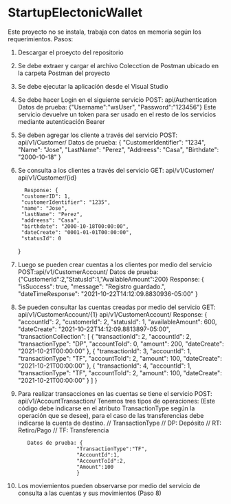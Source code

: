 # StartupElectonicWallet

Este proyecto no se instala, trabaja con datos en memoria según los requerimientos.
Pasos:
1. Descargar el proeycto del repositorio 
2. Se debe extraer y cargar el archivo Colecction de Postman ubicado en la carpeta Postman del proyecto
3. Se debe ejecutar la aplicación desde el Visual Studio
4. Se debe hacer Login en el siguiente servicio 
    POST: api/Authentication
    Datos de prueba: {"Username":"wsUser", "Password":"123456"}
    Este servicio devuelve un token para ser usado en el resto de los servicios mediante autenticación Bearer
5. Se deben agregar los cliente a través del servicio 
    POST: api/v1/Customer/
    Datos de prueba: {
    "CustomerIdentifier": "1234",
    "Name": "Jose",
    "LastName": "Perez",
    "Addreess": "Casa",
    "Birthdate": "2000-10-18"
}
6. Se consulta a los clientes a través del servicio
    GET: api/v1/Customer/
         api/v1/Customer/{id}
         
         Response: {
        "customerID": 1,
        "customerIdentifier": "1235",
        "name": "Jose",
        "lastName": "Perez",
        "addreess": "Casa",
        "birthdate": "2000-10-18T00:00:00",
        "dateCreate": "0001-01-01T00:00:00",
        "statusId": 0
    }
7. Luego se pueden crear cuentas a los clientes por medio del servicio
      POST:api/v1/CustomerAccount/
      Datos de prueba: {"CustomerId":2,"StatusId":1,"AvailableAmount":200}
             Response: {
                "isSuccess": true,
                "message": "Registro guardado.",
                "dateTimeResponse": "2021-10-22T14:12:09.8830936-05:00"
                 }
8. Se pueden consultar las cuentas creadas por medio del servicio
      GET: api/v1/CustomerAccount/{1} 
           api/v1/CustomerAccount/
           Response: {
                      "accountId": 2,
                      "customerId": 2,
                      "statusId": 1,
                      "availableAmount": 600,
                      "dateCreate": "2021-10-22T14:12:09.8813897-05:00",
                      "transactionCollection": [
                          {
                              "transactionId": 2,
                              "accountId": 2,
                              "transactionType": "DP",
                              "accountToId": 0,
                              "amount": 200,
                              "dateCreate": "2021-10-21T00:00:00"
                          },
                          {
                              "transactionId": 3,
                              "accountId": 1,
                              "transactionType": "TF",
                              "accountToId": 2,
                              "amount": 100,
                              "dateCreate": "2021-10-21T00:00:00"
                          },
                          {
                              "transactionId": 4,
                              "accountId": 1,
                              "transactionType": "TF",
                              "accountToId": 2,
                              "amount": 100,
                              "dateCreate": "2021-10-21T00:00:00"
                          }
                      ]
                  }
9. Para realizar transacciones en las cuentas se tiene el servicio
      POST: api/v1/AccountTransaction/
      Tenemos tres tipos de operaciones: (Este código debe indicarse en el atributo TransactionType según la operación que se desee), para el caso de las transferencias debe indicarse la cuenta de destino.
      // TransactionType
      // DP: Depósito
      // RT: Retiro/Pago
      // TF: Transferencia

          Datos de prueba: {
                          "TransactionType":"TF",
                          "AccountId":1,
                          "AccountToId":2,
                          "Amount":100
                          }
10. Los moviemientos pueden observarse por medio del servicio de consulta a las cuentas y sus movimientos (Paso 8)

